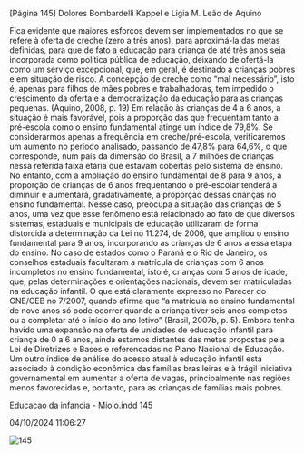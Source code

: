 [Página 145]
Dolores Bombardelli Kappel e Ligia M. Leão de Aquino

Fica evidente que maiores esforços devem ser implementados
no que se refere à oferta de creche (zero a três anos), para
aproximá-la das metas definidas, para que de fato a educação
para criança de até três anos seja incorporada como política
pública de educação, deixando de ofertá-la como um serviço
excepcional, que, em geral, é destinado a crianças pobres
e em situação de risco. A concepção de creche como “mal
necessário”, isto é, apenas para filhos de mães pobres e
trabalhadoras, tem impedido o crescimento da oferta e a
democratização da educação para as crianças pequenas.
(Aquino, 2008, p. 19)
Em relação às crianças de 4 a 6 anos, a situação é mais favorável,
pois a proporção das que frequentam tanto a pré-escola como o ensino
fundamental atinge um índice de 79,8%. Se considerarmos apenas a
frequência em creche/pré-escola, verificaremos um aumento no período analisado, passando de 47,8% para 64,6%, o que corresponde,
num país da dimensão do Brasil, a 7 milhões de crianças nessa referida
faixa etária que estavam cobertas pelo sistema de ensino. No entanto,
com a ampliação do ensino fundamental de 8 para 9 anos, a proporção
de crianças de 6 anos frequentando o pré-escolar tenderá a diminuir
e aumentará, gradativamente, a proporção dessas crianças no ensino
fundamental. Nesse caso, preocupa a situação das crianças de 5 anos,
uma vez que esse fenômeno está relacionado ao fato de que diversos
sistemas, estaduais e municipais de educação utilizaram de forma distorcida a determinação da Lei no 11.274, de 2006, que ampliou o ensino
fundamental para 9 anos, incorporando as crianças de 6 anos a essa
etapa do ensino. No caso de estados como o Paraná e o Rio de Janeiro,
os conselhos estaduais facultaram a matrícula de crianças com 6 anos
incompletos no ensino fundamental, isto é, crianças com 5 anos de
idade, que, pelas determinações e orientações nacionais, devem ser
matriculadas na educação infantil. O que está claramente expresso no
Parecer do CNE/CEB no 7/2007, quando afirma que “a matrícula no
ensino fundamental de nove anos só pode ocorrer quando a criança
tiver seis anos completos ou a completar até o início do ano letivo”
(Brasil, 2007b, p. 5).
Embora tenha havido uma expansão na oferta de unidades de educação infantil para criança de 0 a 6 anos, ainda estamos distantes das
metas propostas pela Lei de Diretrizes e Bases e referendadas no Plano
Nacional de Educação.
Um outro índice de análise do acesso atual à educação infantil está
associado à condição econômica das famílias brasileiras e à frágil iniciativa governamental em aumentar a oferta de vagas, principalmente
nas regiões menos favorecidas e, portanto, para as crianças de famílias
mais pobres.


Educacao da infancia - Miolo.indd 145

04/10/2024 11:06:27

![145](./img/page_145-01.jpg)

